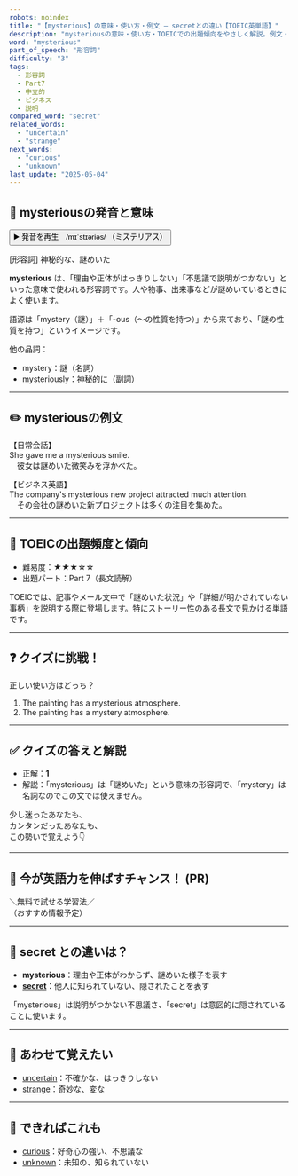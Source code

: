 ```yaml
---
robots: noindex
title: "【mysterious】の意味・使い方・例文 ― secretとの違い【TOEIC英単語】"
description: "mysteriousの意味・使い方・TOEICでの出題傾向をやさしく解説。例文・クイズ付きでsecretとの違いもわかりやすく学べます。"
word: "mysterious"
part_of_speech: "形容詞"
difficulty: "3"
tags:
  - 形容詞
  - Part7
  - 中立的
  - ビジネス
  - 説明
compared_word: "secret"
related_words:
  - "uncertain"
  - "strange"
next_words:
  - "curious"
  - "unknown"
last_update: "2025-05-04"
---
```


## 🔰 mysteriousの発音と意味

<button class="play-audio" onclick="playTTS('mysterious')">
  <span class="play-audio-main">
    ▶️ 発音を再生　/mɪˈstɪəriəs/
  </span>
  <span class="play-audio-sub">
    （ミステリアス）
  </span>
</button>

[形容詞] 神秘的な、謎めいた

**mysterious** は、「理由や正体がはっきりしない」「不思議で説明がつかない」といった意味で使われる形容詞です。人や物事、出来事などが謎めいているときによく使います。

語源は「mystery（謎）」＋「-ous（～の性質を持つ）」から来ており、「謎の性質を持つ」というイメージです。

他の品詞：  
- mystery：謎（名詞）
- mysteriously：神秘的に（副詞）

---

## ✏️ mysteriousの例文

【日常会話】  
She gave me a mysterious smile.  
　彼女は謎めいた微笑みを浮かべた。

【ビジネス英語】  
The company's mysterious new project attracted much attention.  
　その会社の謎めいた新プロジェクトは多くの注目を集めた。

---

## 🎯 TOEICの出題頻度と傾向

- 難易度：★★★☆☆
- 出題パート：Part 7（長文読解）

TOEICでは、記事やメール文中で「謎めいた状況」や「詳細が明かされていない事柄」を説明する際に登場します。特にストーリー性のある長文で見かける単語です。

---

## ❓ クイズに挑戦！

正しい使い方はどっち？

1. The painting has a mysterious atmosphere.  
2. The painting has a mystery atmosphere.

---

## ✅ クイズの答えと解説

- 正解：**1**
- 解説：「mysterious」は「謎めいた」という意味の形容詞で、「mystery」は名詞なのでこの文では使えません。

少し迷ったあなたも、  
カンタンだったあなたも、  
この勢いで覚えよう👇️

---

## 🚀 今が英語力を伸ばすチャンス！ (PR)

<div class="info-center">
＼無料で試せる学習法／<br>  
（おすすめ情報予定）
</div>

---

## 🤔  secret との違いは？

- **mysterious**：理由や正体がわからず、謎めいた様子を表す
- **[secret](/secret)**：他人に知られていない、隠されたことを表す

「mysterious」は説明がつかない不思議さ、「secret」は意図的に隠されていることに使います。

---

## 🧩 あわせて覚えたい

- [uncertain](/uncertain)：不確かな、はっきりしない
- [strange](/strange)：奇妙な、変な

---

## 📖 できればこれも

- [curious](/curious)：好奇心の強い、不思議な
- [unknown](/unknown)：未知の、知られていない

<!-- cvid: aid02_bid02 -->
